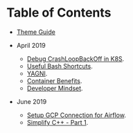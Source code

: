 # Table of Contents

* [Theme Guide](./theme_guide.md)

* April 2019
  * [Debug CrashLoopBackOff in K8S](201904/08_DebugCrashLoopBackOffInK8S.md).
  * [Useful Bash Shortcuts](201904/09_UsefulBashShortcuts.md).
  * [YAGNI](201904/10_YAGNI.md).
  * [Container Benefits](201904/19_ContainerBenefits.md).
  * [Developer Mindset](201904/23_DeveloperMindset.md).
  
* June 2019
  * [Setup GCP Connection for Airflow](201906/05_SetupGCPConnectionOnAirflow.md).
  * [Simplify C++ - Part 1](201906/14_SimplifyC++.md).
